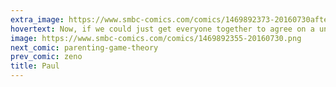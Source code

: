 ```yaml
---
extra_image: https://www.smbc-comics.com/comics/1469892373-20160730after.png
hovertext: Now, if we could just get everyone together to agree on a universal standard...
image: https://www.smbc-comics.com/comics/1469892355-20160730.png
next_comic: parenting-game-theory
prev_comic: zeno
title: Paul
---
```


